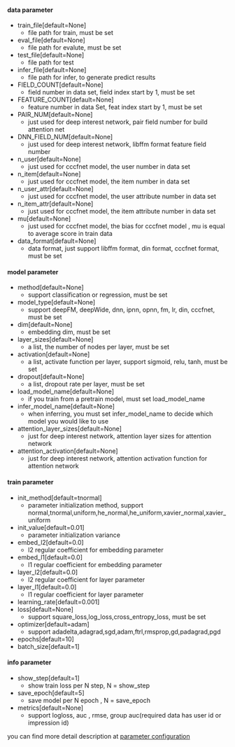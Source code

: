 #### data parameter
- train_file[default=None]
    - file path for train, must be set
- eval_file[default=None]
    - file path for evalute, must be set
- test_file[default=None]
    - file path for test
- infer_file[default=None]
    - file path for infer, to generate predict results
- FIELD_COUNT[default=None]
    - field number in data set, field index start by 1, must be set
- FEATURE_COUNT[default=None]
    - feature number in data Set, feat index start by 1, must be set 
- PAIR_NUM[default=None]
    - just used for deep interest network, pair field number for build attention net
- DNN_FIELD_NUM[default=None]
    - just used for deep interest network, libffm format feature field number
- n_user[default=None]
    - just used for cccfnet model, the user number in data set
- n_item[default=None]
    - just used for cccfnet model, the item number in data set
- n_user_attr[default=None]
    - just used for cccfnet model, the user attribute number in data set
- n_item_attr[default=None]
    - just used for cccfnet model, the item attribute number in data set
- mu[default=None]
    - just used for cccfnet model, the bias for cccfnet model , mu is equal to average score in train data
- data_format[default=None]
    - data format, just support libffm format, din format, cccfnet format, must be set

#### model parameter
- method[default=None]
    - support classification or regression, must be set
- model_type[default=None]
    - support deepFM, deepWide, dnn, ipnn, opnn, fm, lr, din, cccfnet,  must be set
- dim[default=None]
    - embedding dim, must be set 
- layer_sizes[default=None]
    - a list, the number of nodes per layer, must be set
- activation[default=None]
    - a list, activate function per layer, support sigmoid, relu, tanh, must be set
- dropout[default=None]
    - a list, dropout rate per layer, must be set
- load_model_name[default=None]
    - if you train from a pretrain model, must set load_model_name
- infer_model_name[default=None]
    - when inferring, you must set infer_model_name to decide which model you would like to use
- attention_layer_sizes[default=None]
    - just for deep interest network, attention layer sizes for attention network
- attention_activation[default=None]
    - just for deep interest network, attention activation function for attention network
#### train parameter
- init_method[default=tnormal]
    - parameter initialization method, support normal,tnormal,uniform,he_normal,he_uniform,xavier_normal,xavier_uniform
- init_value[default=0.01]
    - parameter initialization variance
- embed_l2[default=0.0]
    - l2 regular coefficient for embedding parameter
- embed_l1[default=0.0]
    - l1 regular coefficient for embedding parameter
- layer_l2[default=0.0]
    - l2 regular coefficient for layer parameter
- layer_l1[default=0.0]
    - l1 regular coefficient for layer parameter
- learning_rate[default=0.001]
- loss[default=None]
    - support square_loss,log_loss,cross_entropy_loss, must be set
- optimizer[default=adam]
    - support adadelta,adagrad,sgd,adam,ftrl,rmsprop,gd,padagrad,pgd
- epochs[default=10]
- batch_size[default=1]

#### info parameter
- show_step[default=1]
    - show train loss per N step, N = show_step
- save_epoch[default=5]
    - save model per N epoch , N = save_epoch
- metrics[default=None]
    - support logloss, auc , rmse, group auc(required data has user id or impression id)

you can find more detail description at [parameter configuration](https://deeprec.visualstudio.com/_git/deeprec?path=%2Fwiki%2FDeepRec%20Tools.md&version=GBmaster)